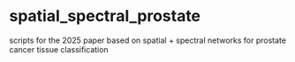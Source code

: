 # spatial_spectral_prostate
scripts for the 2025 paper based on spatial  + spectral networks for prostate cancer tissue classification
